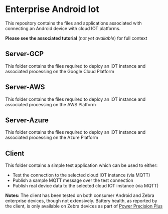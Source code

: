 # Enterprise Android Iot

This repository contains the files and applications associated with connecting an Android device with cloud IOT platforms.

**Please see the associated tutorial** (*not yet available*) for full context

## Server-GCP

This folder contains the files required to deploy an IOT instance and associated processing on the Google Cloud Platform

## Server-AWS

This folder contains the files required to deploy an IOT instance and associated processing on the AWS Platform

## Server-Azure

This folder contains the files required to deploy an IOT instance and associated processing on the Azure Platform

## Client

This folder contains a simple test application which can be used to either:

- Test the connection to the selected cloud IOT instance (via MQTT)
- Publish a sample MQTT message over the test connection
- Publish real device data to the selected cloud IOT instance (via MQTT)

**Notes:**
The client has been tested on both consumer Android and Zebra enterprise devices, though not extensively.  Battery health, as reported by the client, is only available on Zebra devices as part of [Power Precision Plus](https://www.zebra.com/us/en/products/accessories/powerprecision-battery-solutions.html) 
